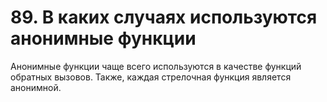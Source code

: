 # 89. В каких случаях используются анонимные функции

Анонимные функции чаще всего используются в качестве функций обратных вызовов. Также, каждая стрелочная функция является анонимной.
